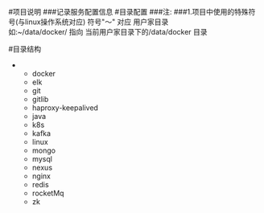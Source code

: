 #项目说明
###记录服务配置信息
#目录配置
###注:
###1.项目中使用的特殊符号(与linux操作系统对应)
符号"～" 对应 用户家目录  
如:~/data/docker/ 指向 当前用户家目录下的/data/docker 目录

#目录结构
- - docker  
  - elk
  - git
  - gitlib
  - haproxy-keepalived
  - java
  - k8s
  - kafka
  - linux 
  - mongo
  - mysql
  - nexus
  - nginx
  - redis
  - rocketMq
  - zk
 

